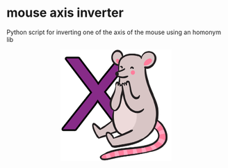 # mouse axis inverter
 Python script for inverting one of the axis of the mouse using an homonym lib

<p align="center">
  <img src="/icons/iconX.png" />
</p>
